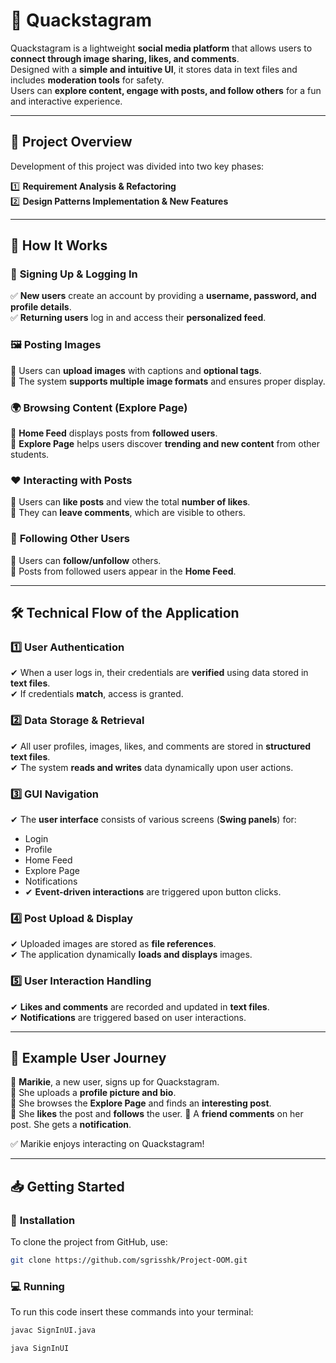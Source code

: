 # 🦆 **Quackstagram**

Quackstagram is a lightweight **social media platform** that allows users to **connect through image sharing, likes, and comments**.  
Designed with a **simple and intuitive UI**, it stores data in text files and includes **moderation tools** for safety.  
Users can **explore content, engage with posts, and follow others** for a fun and interactive experience. 

---

## **📌 Project Overview**

Development of this project was divided into two key phases:

1️⃣ **Requirement Analysis & Refactoring**  
2️⃣ **Design Patterns Implementation & New Features**

---

## **📖 How It Works**

### 🔐 **Signing Up & Logging In**
✅ **New users** create an account by providing a **username, password, and profile details**.  
✅ **Returning users** log in and access their **personalized feed**.

### 🖼️ **Posting Images**
📌 Users can **upload images** with captions and **optional tags**.  
📌 The system **supports multiple image formats** and ensures proper display.

### 🌍 **Browsing Content (Explore Page)**
📌 **Home Feed** displays posts from **followed users**.  
📌 **Explore Page** helps users discover **trending and new content** from other students.

### ❤️ **Interacting with Posts**
💬 Users can **like posts** and view the total **number of likes**.  
💬 They can **leave comments**, which are visible to others.

### 👥 **Following Other Users**
🔗 Users can **follow/unfollow** others.  
🔗 Posts from followed users appear in the **Home Feed**.

---

## **🛠️ Technical Flow of the Application**

### 1️⃣ **User Authentication**
✔ When a user logs in, their credentials are **verified** using data stored in **text files**.  
✔ If credentials **match**, access is granted.

### 2️⃣ **Data Storage & Retrieval**
✔ All user profiles, images, likes, and comments are stored in **structured text files**.  
✔ The system **reads and writes** data dynamically upon user actions.

### 3️⃣ **GUI Navigation**
✔ The **user interface** consists of various screens (**Swing panels**) for:
- Login
-  Profile
- Home Feed
- Explore Page
- Notifications 
- 
  ✔ **Event-driven interactions** are triggered upon button clicks.

### 4️⃣ **Post Upload & Display**
✔ Uploaded images are stored as **file references**.  
✔ The application dynamically **loads and displays** images.

### 5️⃣ **User Interaction Handling**
✔ **Likes and comments** are recorded and updated in **text files**.  
✔ **Notifications** are triggered based on user interactions.

---

## **🚀 Example User Journey**

🔹 **Marikie**, a new user, signs up for Quackstagram.  
🔹 She uploads a **profile picture and bio**.  
🔹 She browses the **Explore Page** and finds an **interesting post**.  
🔹 She **likes** the post and **follows** the user.
🔹 A **friend comments** on her post. She gets a **notification**.

✅ Marikie enjoys interacting on Quackstagram!

---

## **📥 Getting Started**

### 🔧 **Installation**
To clone the project from GitHub, use:
```bash
git clone https://github.com/sgrisshk/Project-OOM.git
```
### 💻 **Running**
To run this code insert these commands into your terminal:
```bash
javac SignInUI.java
```
```bash
java SignInUI
```